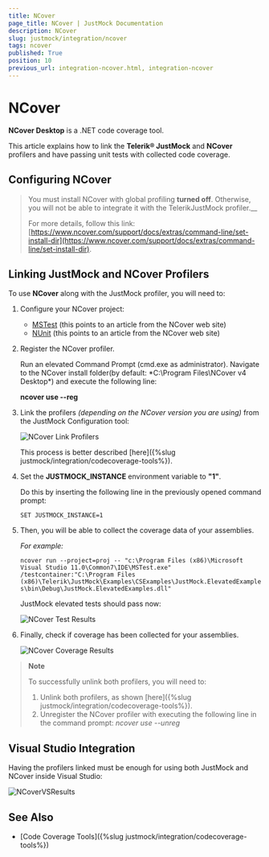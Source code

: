 ```yaml
---
title: NCover
page_title: NCover | JustMock Documentation
description: NCover
slug: justmock/integration/ncover
tags: ncover
published: True
position: 10
previous_url: integration-ncover.html, integration-ncover
---
```


# NCover

__NCover Desktop__ is a .NET code coverage tool.

This article explains how to link the __Telerik® JustMock__ and __NCover__ profilers and have passing unit tests with collected code coverage.

## Configuring NCover

> You must install NCover with global profiling __turned off__. Otherwise, you will not be able to integrate it with the TelerikJustMock profiler.__
> 
> For more details, follow this link: [https://www.ncover.com/support/docs/extras/command-line/set-install-dir](https://www.ncover.com/support/docs/extras/command-line/set-install-dir). 


## Linking JustMock and NCover Profilers

To use __NCover__ along with the JustMock profiler, you will need to:

1. Configure your NCover project:

	* [MSTest](https://www.ncover.com/support/docs/v4/user-guide/desktop/coverage_scenarios/how_do_i_collect_data_from_mstest) (this points to an article from the NCover web site) 
	* [NUnit](https://www.ncover.com/support/docs/v4/user-guide/desktop/coverage_scenarios/how_do_i_collect_data_from_nunit) (this points to an article from the NCover web site)

1. Register the NCover profiler.
                
	Run an elevated Command Prompt (cmd.exe as administrator). Navigate to the NCover install folder(by default: *C:\Program Files\NCover v4 Desktop\*) and execute the following line:
	
	__ncover use --reg__

1. Link the profilers *(depending on the NCover version you are using)* from the JustMock Configuration tool:

	![NCover Link Profilers](images/NCoverLinkProfilers.png)
	
	This process is better described [here]({%slug justmock/integration/codecoverage-tools%}).
              
1. Set the __JUSTMOCK_INSTANCE__ environment variable to __"1"__.

	Do this by inserting the following line in the previously opened command prompt:

	`SET JUSTMOCK_INSTANCE=1`


1. Then, you will be able to collect the coverage data of your assemblies.

	*For example:*

	`ncover run --project=proj -- "c:\Program Files (x86)\Microsoft Visual Studio 11.0\Common7\IDE\MSTest.exe" /testcontainer:"C:\Program Files (x86)\Telerik\JustMock\Examples\CSExamples\JustMock.ElevatedExamples\bin\Debug\JustMock.ElevatedExamples.dll"`

	JustMock elevated tests should pass now:

	![NCover Test Results](images/NCoverTestResults.png)


1. Finally, check if coverage has been collected for your assemblies.

	![NCover Coverage Results](images/NCoverCoverageResults.png)


> **Note**
>
> To successfully unlink both profilers, you will need to:
>
> 1. Unlink both profilers, as shown [here]({%slug justmock/integration/codecoverage-tools%}).
> 1. Unregister the NCover profiler with executing the following line in the command prompt: *ncover use --unreg* 

## Visual Studio Integration

Having the profilers linked must be enough for using both JustMock and NCover inside Visual Studio:

![NCoverVSResults](images/NCoverVSResults.png)


## See Also

 * [Code Coverage Tools]({%slug justmock/integration/codecoverage-tools%})

